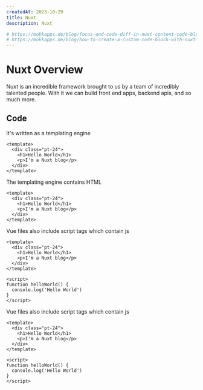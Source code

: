 ```yaml
---
createdAt: 2023-10-29
title: Nuxt
description: Nuxt

# https://mokkapps.de/blog/focus-and-code-diff-in-nuxt-content-code-blocks
# https://mokkapps.de/blog/how-to-create-a-custom-code-block-with-nuxt-content-v2
---
```


# Nuxt Overview

Nuxt is an incredible framework brought to us by a team of incredibly talented people. With it we can build front end apps, backend apis, and so much more.

## Code

It's written as a templating engine

```vue [./pages/index.vue] {1-6}
<template>
  <div class="pt-24">
    <h1>Hello World</h1>
    <p>I'm a Nuxt blog</p>
  </div>
</template>
```

The templating engine contains HTML

```vue [./pages/index.vue] {3-4}
<template>
  <div class="pt-24">
    <h1>Hello World</h1>
    <p>I'm a Nuxt blog</p>
  </div>
</template>
```


Vue files also include script tags which contain js

```vue [./pages/index.vue] {8-12}
<template>
  <div class="pt-24">
    <h1>Hello World</h1>
    <p>I'm a Nuxt blog</p>
  </div>
</template>

<script>
function helloWorld() {
  console.log('Hello World')
}
</script>
```


Vue files also include script tags which contain js

```vue [./pages/index.vue]
<template>
  <div class="pt-24">
    <h1>Hello World</h1>
    <p>I'm a Nuxt blog</p>
  </div>
</template>

<script>
function helloWorld() {
  console.log('Hello World')
}
</script>
```